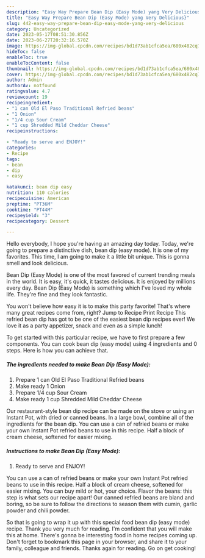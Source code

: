 ```yaml
---
description: "Easy Way Prepare Bean Dip (Easy Mode) yang Very Delicious}"
title: "Easy Way Prepare Bean Dip (Easy Mode) yang Very Delicious}"
slug: 442-easy-way-prepare-bean-dip-easy-mode-yang-very-delicious
category: Uncategorized
date: 2023-05-17T08:51:30.856Z
date: 2023-06-27T20:32:16.570Z
image: https://img-global.cpcdn.com/recipes/bd1d73ab1cfca5ea/680x482cq70/bean-dip-easy-mode-recipe-main-photo.jpg
hideToc: false
enableToc: true
enableTocContent: false
thumbnail: https://img-global.cpcdn.com/recipes/bd1d73ab1cfca5ea/680x482cq70/bean-dip-easy-mode-recipe-main-photo.jpg
cover: https://img-global.cpcdn.com/recipes/bd1d73ab1cfca5ea/680x482cq70/bean-dip-easy-mode-recipe-main-photo.jpg
author: Admin
authorAv: notfound
ratingvalue: 4.7
reviewcount: 19
recipeingredient:
- "1 can Old El Paso Traditional Refried beans"
- "1 Onion"
- "1/4 cup Sour Cream"
- "1 cup Shredded Mild Cheddar Cheese"
recipeinstructions:

- "Ready to serve and ENJOY!"
categories:
- Recipe
tags:
- bean
- dip
- easy

katakunci: bean dip easy 
nutrition: 110 calories
recipecuisine: American
preptime: "PT36M"
cooktime: "PT44M"
recipeyield: "3"
recipecategory: Dessert

---
```



Hello everybody, I hope you're having an amazing day today. Today, we're going to prepare a distinctive dish, bean dip (easy mode). It is one of my favorites. This time, I am going to make it a little bit unique. This is gonna smell and look delicious.

Bean Dip (Easy Mode) is one of the most favored of current trending meals in the world. It is easy, it's quick, it tastes delicious. It is enjoyed by millions every day. Bean Dip (Easy Mode) is something which I've loved my whole life. They're fine and they look fantastic.

You won&#39;t believe how easy it is to make this party favorite! That&#39;s where many great recipes come from, right? Jump to Recipe Print Recipe This refried bean dip has got to be one of the easiest bean dip recipes ever! We love it as a party appetizer, snack and even as a simple lunch!


To get started with this particular recipe, we have to first prepare a few components. You can cook bean dip (easy mode) using 4 ingredients and 0 steps. Here is how you can achieve that.

<!--inarticleads1-->

##### The ingredients needed to make Bean Dip (Easy Mode):

1. Prepare 1 can Old El Paso Traditional Refried beans
1. Make ready 1 Onion
1. Prepare 1/4 cup Sour Cream
1. Make ready 1 cup Shredded Mild Cheddar Cheese


Our restaurant-style bean dip recipe can be made on the stove or using an Instant Pot, with dried or canned beans. In a large bowl, combine all of the ingredients for the bean dip. You can use a can of refried beans or make your own Instant Pot refried beans to use in this recipe. Half a block of cream cheese, softened for easier mixing. 

<!--inarticleads2-->

##### Instructions to make Bean Dip (Easy Mode):


1. Ready to serve and ENJOY!

You can use a can of refried beans or make your own Instant Pot refried beans to use in this recipe. Half a block of cream cheese, softened for easier mixing. You can buy mild or hot, your choice. Flavor the beans: this step is what sets our recipe apart! Our canned refried beans are bland and boring, so be sure to follow the directions to season them with cumin, garlic powder and chili powder. 

So that is going to wrap it up with this special food bean dip (easy mode) recipe. Thank you very much for reading. I'm confident that you will make this at home. There's gonna be interesting food in home recipes coming up. Don't forget to bookmark this page in your browser, and share it to your family, colleague and friends. Thanks again for reading. Go on get cooking!
